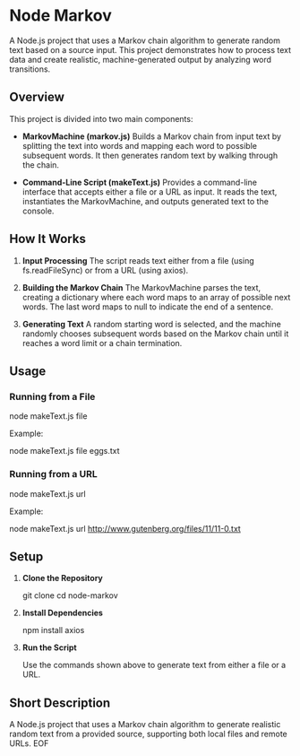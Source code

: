 # Node Markov

A Node.js project that uses a Markov chain algorithm to generate random text based on a source input. This project demonstrates how to process text data and create realistic, machine-generated output by analyzing word transitions.

## Overview

This project is divided into two main components:

- **MarkovMachine (markov.js)**
  Builds a Markov chain from input text by splitting the text into words and mapping each word to possible subsequent words. It then generates random text by walking through the chain.

- **Command-Line Script (makeText.js)**
  Provides a command-line interface that accepts either a file or a URL as input. It reads the text, instantiates the MarkovMachine, and outputs generated text to the console.

## How It Works

1. **Input Processing**
   The script reads text either from a file (using fs.readFileSync) or from a URL (using axios).

2. **Building the Markov Chain**
   The MarkovMachine parses the text, creating a dictionary where each word maps to an array of possible next words. The last word maps to null to indicate the end of a sentence.

3. **Generating Text**
   A random starting word is selected, and the machine randomly chooses subsequent words based on the Markov chain until it reaches a word limit or a chain termination.

## Usage

### Running from a File

node makeText.js file <filename>

Example:

node makeText.js file eggs.txt

### Running from a URL

node makeText.js url <url>

Example:

node makeText.js url http://www.gutenberg.org/files/11/11-0.txt

## Setup

1. **Clone the Repository**

   git clone <repository-url>
   cd node-markov

2. **Install Dependencies**

   npm install axios

3. **Run the Script**

   Use the commands shown above to generate text from either a file or a URL.

## Short Description

A Node.js project that uses a Markov chain algorithm to generate realistic random text from a provided source, supporting both local files and remote URLs.
EOF
